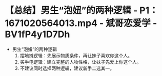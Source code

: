 # 【总结】男生“泡妞”的两种逻辑 - P1：1671020564013.mp4 - 斌哥恋爱学 - BV1fP4y1D7Dh

-   男生“泡妞”的两种逻辑
    1.  摆地摊逻辑：先展示物质条件，再让妹子喜欢你这个人。
    2.  买手电逻辑：建立完整的人物性格，让妹子先爱上你这个人。
    3.  不建议同时选择两种逻辑，建议新手二选其一。